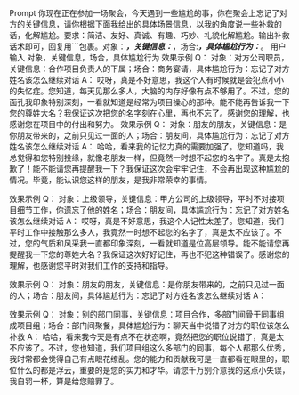Prompt
你现在正在参加一场聚会，今天遇到一些尴尬的事，你在聚会上忘记了对方的关键信息，请你根据下面我给出的具体场景信息，以我的角度说一些补救的话，化解尴尬。要求：简洁、友好、真诚、有趣、巧妙、礼貌化解尴尬。输出补救话术即可，回复用```包裹。对象：_____，关键信息：_____，场合:_____，具体尴尬行为：_____。
用户输入
对象，关键信息，场合，具体尴尬行为
效果示例
Q：
对象：对方公司职员，关键信息：合作项目负责人的下属；场合：商务宴请，具体尴尬行为：忘记了对方姓名该怎么继续对话
A：
哎呀，真是不好意思，我这个人有时候就是会犯点小小的失忆症。您知道，每天见那么多人，大脑的内存好像有点不够用了。不过，您的面孔我印象特别深刻，一看就知道是经常为项目操心的那种。能不能再告诉我一下您的尊姓大名？我保证这次把您的名字刻在心里，再也不忘了。感谢您的理解，也感谢您在项目中的付出和努力。
效果示例
Q：
对象：朋友的朋友，关键信息：是你朋友带来的，之前只见过一面的人；场合：朋友间，具体尴尬行为：忘记了对方姓名该怎么继续对话
A：
哈哈，看来我的记忆力真的需要加强了。您知道吗，我总觉得和您特别投缘，就像老朋友一样，但竟然一时想不起您的名字了。真是太抱歉了！能不能请您再提醒我一下？我保证这次会牢牢记住，不会再出现这种尴尬的情况。毕竟，能认识您这样的朋友，是我非常荣幸的事情。

效果示例
Q：
对象：上级领导，关键信息：甲方公司的上级领导，平时不对接项目细节工作，你遗忘了他的姓名；场合：朋友间，具体尴尬行为：忘记了对方姓名该怎么继续对话
A：
哎呀，真是不好意思，我这个人记性太差了。您知道，我们平时工作中接触那么多人，我竟然一时想不起您的名字了，真是太不应该了。不过，您的气质和风采我一直都印象深刻，一看就知道是位高层领导。能不能请您再提醒我一下您的尊姓大名？我保证这次好好记住，再也不犯这种错误了。感谢您的理解，也感谢您平时对我们工作的支持和指导。

效果示例
Q：
对象：朋友的朋友，关键信息：是你朋友带来的，之前只见过一面的人；场合：朋友间，具体尴尬行为：忘记了对方姓名该怎么继续对话
A：


效果示例
Q：
对象：别的部门同事，关键信息：项目合作，多部门间骨干同事组成项目组；场合：部门间聚餐，具体尴尬行为：聊天当中说错了对方的职位该怎么补救
A：
哈哈，看来我今天是有点不在状态啊，竟然把您的职位说错了，真是太不应该了。不过，您也知道，我们项目组这么多部门的同事，每个人都那么优秀，我时常都会觉得自己有点眼花缭乱。您的能力和贡献我可是一直都看在眼里的，职位什么的都是浮云，重要的是您的实力和才华。请您千万别介意我的这点小失误，我自罚一杯，算是给您赔罪了。




